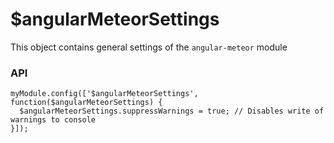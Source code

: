 # $angularMeteorSettings

This object contains general settings of the `angular-meteor` module

### API

    myModule.config(['$angularMeteorSettings', function($angularMeteorSettings) {
      $angularMeteorSettings.suppressWarnings = true; // Disables write of warnings to console
    }]);
    